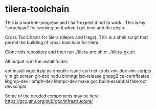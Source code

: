 # tilera-toolchain

This is a work-in-progress and I half-expect it not to work..  This is my 'scrachpad' for working on it when I get time and the desire.

Cross ToolChains for tilera (tilepro and tilegx). This is a shell script that
permit the building of cross toolchain for tilera.

Clone this repository and then run ./tilera-pro.sh or ./tilera-gx.sh

All output is in the install folder.


apt install wget lrzip pv dnsutils rsync curl net-tools vim-doc vim-scripts vim git screen git-doc ncdu dirmngr lsb-release gnupg2 ca-certificates libgmp-dev libmpfr-dev libmpc-dev make gcc build-essential fakeroot devscripts

Some of the needed components may be here https://gcc.gnu.org/pub/gcc/infrastructure/
